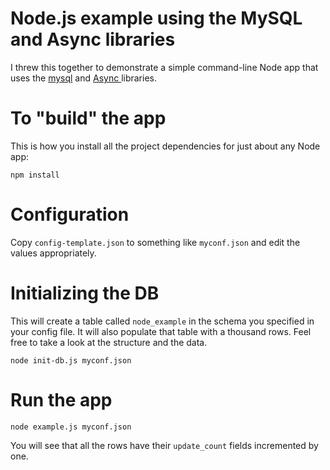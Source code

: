 # Node.js example using the MySQL and Async libraries
I threw this together to demonstrate a simple command-line Node app that uses the [mysql](https://github.com/felixge/node-mysql/) and [Async ](https://github.com/caolan/async) libraries.

# To "build" the app
This is how you install all the project dependencies for just about any Node app:
```
npm install
```

# Configuration
Copy ```config-template.json``` to something like ```myconf.json``` and edit the values appropriately.

# Initializing the DB
This will create a table called ```node_example``` in the schema you specified in your config file. It will also populate that table with a thousand rows. Feel free to take
a look at the structure and the data.

```
node init-db.js myconf.json
```

# Run the app
```
node example.js myconf.json
```
You will see that all the rows have their ```update_count``` fields incremented by one.
